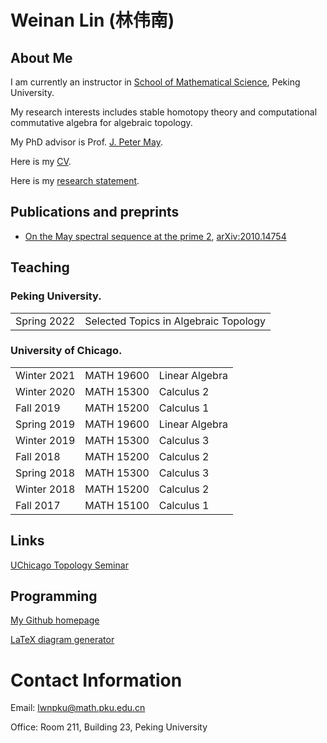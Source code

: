 # Weinan Lin (林伟南)
## About Me
I am currently an instructor in [School of Mathematical Science](http://english.math.pku.edu.cn/), Peking University.

My research interests includes stable homotopy theory and computational commutative algebra for algebraic topology.

My PhD advisor is Prof. [J. Peter May](http://www.math.uchicago.edu/~may/).

Here is my [CV](./assets/pdf/CV_Weinan_Lin.pdf).

Here is my [research statement](./assets/pdf/Research_Statement.pdf).

## Publications and preprints
* [On the May spectral sequence at the prime 2](https://arxiv.org/pdf/2010.14754.pdf), [arXiv:2010.14754](https://arxiv.org/abs/2010.14754)
  
## Teaching
### Peking University.

|||
|---|---|
| Spring 2022 | Selected Topics in Algebraic Topology |

### University of Chicago.

||||
|---|---|---|
| Winter 2021 | MATH 19600 | Linear Algebra |
| Winter 2020| MATH 15300 | Calculus 2 |
| Fall 2019 | MATH 15200 | Calculus 1 |
| Spring 2019 | MATH 19600 | Linear Algebra |
| Winter 2019 | MATH 15300 | Calculus 3 |
| Fall 2018 | MATH 15200 | Calculus 2 |
| Spring 2018 | MATH 15300 | Calculus 3 |
| Winter 2018 | MATH 15200 | Calculus 2 |
| Fall 2017 | MATH 15100 | Calculus 1 |


## Links
[UChicago Topology Seminar](http://math.uchicago.edu/~algtop/)

## Programming
[My Github homepage](https://github.com/WayneLin92)

[LaTeX diagram generator](./programs/tex_diagrams/index.html)

# Contact Information
Email: lwnpku@math.pku.edu.cn

Office: Room 211, Building 23, Peking University
